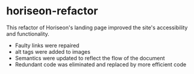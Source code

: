 # horiseon-refactor
This refactor of Horiseon's landing page improved the site's accessibility and functionality. 

 - Faulty links were repaired 
 - alt tags were added to images
 - Semantics were updated to reflect the flow of the document 
 - Redundant code was eliminated and replaced by more efficient code 
